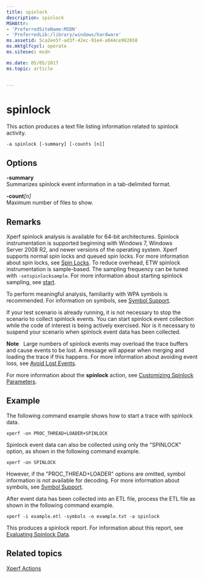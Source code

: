 ```yaml
---
title: spinlock
description: spinlock
MSHAttr:
- 'PreferredSiteName:MSDN'
- 'PreferredLib:/library/windows/hardware'
ms.assetid: 5ca2ee5f-ad3f-42ec-91e4-a044ce982650
ms.mktglfcycl: operate
ms.sitesec: msdn

ms.date: 05/05/2017
ms.topic: article


---
```


# spinlock


This action produces a text file listing information related to spinlock activity.

```
-a spinlock [-summary] [-counts [n]]
```

## Options


<a href="" id="-summary"></a>**-summary**  
Summarizes spinlock event information in a tab-delimited format.

<a href="" id="-count-n-"></a>**-count**<em>\[n\]</em>  
Maximum number of files to show.

## Remarks


Xperf spinlock analysis is available for 64-bit architectures. Spinlock instrumentation is supported beginning with Windows 7, Windows Server 2008 R2, and newer versions of the operating system. Xperf supports normal spin locks and queued spin locks. For more information about spin locks, see [Spin Locks](http://go.microsoft.com/fwlink/p/?linkid=213937). To reduce overhead, ETW spinlock instrumentation is sample-based. The sampling frequency can be tuned with `-setspinlocksample`. For more information about starting spinlock sampling, see [start](start.md).

To perform meaningful analysis, familiarity with WPA symbols is recommended. For information on symbols, see [Symbol Support](symbol-support.md).

If your test scenario is already running, it is not necessary to stop the scenario to collect spinlock events. You can start spinlock event collection while the code of interest is being actively exercised. Nor is it necessary to suspend your scenario when spinlock event data has been collected.

**Note**  
Large numbers of spinlock events may overload the trace buffers and cause events to be lost. A message will appear when merging and loading the trace if this happens. For more information about avoiding event loss, see [Avoid Lost Events](avoid-lost-events.md).

For more information about the **spinlock** action, see [Customizing Spinlock Parameters](customizing-spinlock-parameters.md).

 

## Example


The following command example shows how to start a trace with spinlock data.

```
xperf -on PROC_THREAD+LOADER+SPINLOCK
```

Spinlock event data can also be collected using only the "SPINLOCK" option, as shown in the following command example.

```
xperf -on SPINLOCK
```

However, if the "PROC\_THREAD+LOADER" options are omitted, symbol information is not available for decoding. For more information about symbols, see [Symbol Support](symbol-support.md).

After event data has been collected into an ETL file, process the ETL file as shown in the following command example.

```
xperf -i example.etl -symbols -o example.txt -a spinlock
```

This produces a spinlock report. For information about this report, see [Evaluating Spinlock Data](evaluating-spinlock-data.md).

## Related topics


[Xperf Actions](xperf-actions.md)

 

 







